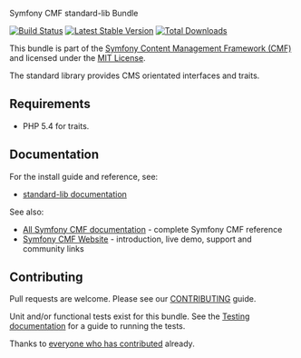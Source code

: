 Symfony CMF standard-lib Bundle

[![Build Status](https://secure.travis-ci.org/symfony-cmf/standard-lib.png)](http://travis-ci.org/symfony-cmf/standard-lib)
[![Latest Stable Version](https://poser.pugx.org/symfony-cmf/my-bundle/version.png)](https://packagist.org/packages/symfony-cmf/my-bundle)
[![Total Downloads](https://poser.pugx.org/symfony-cmf/my-bundle/d/total.png)](https://packagist.org/packages/symfony-cmf/my-bundle)

This bundle is part of the [Symfony Content Management Framework (CMF)](http://cmf.symfony.com/)
and licensed under the [MIT License](LICENSE).

The standard library provides CMS orientated interfaces and traits.

## Requirements

* PHP 5.4 for traits.

## Documentation

For the install guide and reference, see:

* [standard-lib documentation](http://symfony.com/doc/master/cmf/component/standard-lib.html)

See also:

* [All Symfony CMF documentation](http://symfony.com/doc/master/cmf/index.html) - complete Symfony CMF reference
* [Symfony CMF Website](http://cmf.symfony.com/) - introduction, live demo, support and community links


## Contributing

Pull requests are welcome. Please see our
[CONTRIBUTING](https://github.com/symfony-cmf/symfony-cmf/blob/master/CONTRIBUTING.md)
guide.

Unit and/or functional tests exist for this bundle. See the
[Testing documentation](http://symfony.com/doc/master/cmf/components/testing.html)
for a guide to running the tests.

Thanks to
[everyone who has contributed](https://github.com/symfony-cmf/standard-lib/contributors) already.


